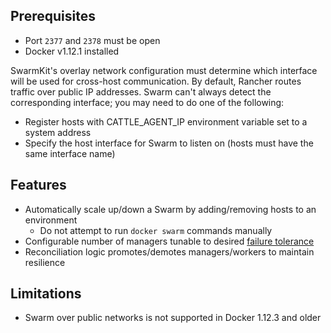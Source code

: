 ## Prerequisites

* Port `2377` and `2378` must be open
* Docker v1.12.1 installed

SwarmKit's overlay network configuration must determine which interface will be used for cross-host communication. By default, Rancher routes traffic over public IP addresses. Swarm can't always detect the corresponding interface; you may need to do one of the following:

* Register hosts with CATTLE_AGENT_IP environment variable set to a system address
* Specify the host interface for Swarm to listen on (hosts must have the same interface name)

## Features

* Automatically scale up/down a Swarm by adding/removing hosts to an environment
  * Do not attempt to run `docker swarm` commands manually
* Configurable number of managers tunable to desired [failure tolerance](https://docs.docker.com/engine/swarm/admin_guide/#/add-manager-nodes-for-fault-tolerance)
* Reconciliation logic promotes/demotes managers/workers to maintain resilience

## Limitations

* Swarm over public networks is not supported in Docker 1.12.3 and older